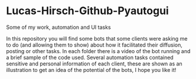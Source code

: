 # Lucas-Hirsch-Github-Pyautogui
 Some of my work, automation and UI tasks

In this repository you will find some bots that some clients were asking me to do (and allowing them to show) about how it facilitated their diffusion, posting or other tasks. In each folder there is a video of the bot running and a brief sample of the code used. Several automation tasks contained sensitive and personal information of each client, these are shown as an illustration to get an idea of the potential of the bots, I hope you like it!
